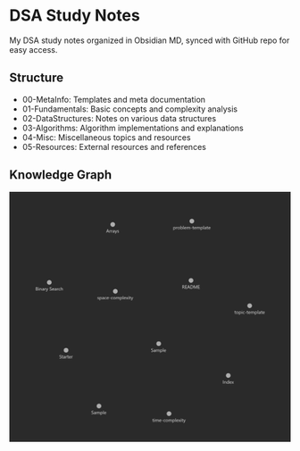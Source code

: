 # DSA Study Notes

My DSA study notes organized in Obsidian MD, synced with GitHub repo for easy access.

## Structure

- 00-MetaInfo: Templates and meta documentation
- 01-Fundamentals: Basic concepts and complexity analysis
- 02-DataStructures: Notes on various data structures
- 03-Algorithms: Algorithm implementations and explanations
- 04-Misc: Miscellaneous topics and resources
- 05-Resources: External resources and references
  
## Knowledge Graph

![DSA Knowledge Graph](/04-Misc/zassets/a.png)
